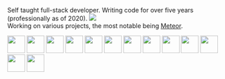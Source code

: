 Self taught full-stack developer.  Writing code for over five years (professionally as of 2020). ![](https://hit.yhype.me/github/profile?user_id=17166139)  
Working on various projects, the most notable being [Meteor](https://github.com/MeteorDevelopment).  

<div>
  <img height="40" src="https://cdn.jsdelivr.net/gh/devicons/devicon/icons/java/java-original.svg" />
  <img height="40" src="https://cdn.jsdelivr.net/gh/devicons/devicon/icons/kotlin/kotlin-original.svg" />
  <img height="40" src="https://resources.jetbrains.com/storage/products/company/brand/logos/IntelliJ_IDEA_icon.svg" />
  
  <img height="40" src="https://cdn.jsdelivr.net/gh/devicons/devicon/icons/typescript/typescript-original.svg" />
  <img height="40" src="https://cdn.jsdelivr.net/gh/devicons/devicon/icons/html5/html5-original.svg" />
  <img height="40" src="https://cdn.jsdelivr.net/gh/devicons/devicon/icons/css3/css3-original.svg" />
  <img height="40" src="https://cdn.jsdelivr.net/gh/devicons/devicon/icons/svelte/svelte-original.svg" />
  <img height="40" src="https://resources.jetbrains.com/storage/products/company/brand/logos/WebStorm_icon.svg" />

  <img height="40" src="https://cdn.jsdelivr.net/gh/devicons/devicon/icons/go/go-original.svg" />
  <img height="40" src="https://resources.jetbrains.com/storage/products/company/brand/logos/GoLand_icon.svg" />

  <img height="40" src="https://cdn.jsdelivr.net/gh/devicons/devicon/icons/git/git-original.svg" />
  <img height="40" src="https://cdn.jsdelivr.net/gh/devicons/devicon/icons/gradle/gradle-plain.svg" />
  <img height="40" src="https://cdn.jsdelivr.net/gh/devicons/devicon/icons/docker/docker-original.svg" />
</div>
